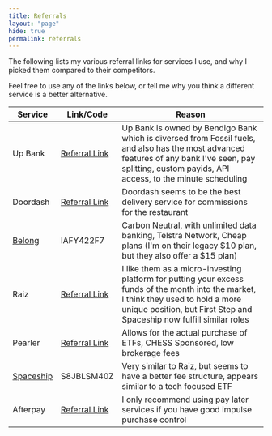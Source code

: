 ```yaml
---
title: Referrals
layout: "page"
hide: true
permalink: referrals
---
```


The following lists my various referral links for services I use, and why I picked them compared to their competitors.

Feel free to use any of the links below, or tell me why you think a different service is a better alternative.

|Service|Link/Code|Reason|
|-| --- | ----- |
|Up Bank|[Referral Link](https://hook.me.up/nick)|Up Bank is owned by Bendigo Bank which is diversed from Fossil fuels, and also has the most advanced features of any bank I've seen, pay splitting, custom payids, API access, to the minute scheduling|
|Doordash|[Referral Link](https://drd.sh/BIiqxXJYh2uXTP0N)|Doordash seems to be the best delivery service for commissions for the restaurant|
|[Belong](https://www.belong.com.au)| IAFY422F7 | Carbon Neutral, with unlimited data banking, Telstra Network, Cheap plans (I'm on their legacy $10 plan, but they also offer a $15 plan)|
|Raiz|[Referral Link](https://app.raizinvest.com.au/invite/RZ2Z84)|I like them as a micro-investing platform for putting your excess funds of the month into the market, I think they used to hold a more unique position, but First Step and Spaceship now fulfill similar roles|
|Pearler|[Referral Link](https://pearler.com/invited/NICK50821)|Allows for the actual purchase of ETFs, CHESS Sponsored, low brokerage fees|
|[Spaceship](https://www.spaceship.com.au/)| S8JBLSM40Z | Very similar to Raiz, but seems to have a better fee structure, appears similar to a tech focused ETF |
|Afterpay|[Referral Link](https://fbuy.io/ap-anz/nickwolf)|I only recommend using pay later services if you have good impulse purchase control|
